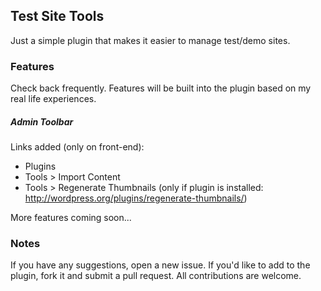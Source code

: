 ## Test Site Tools

Just a simple plugin that makes it easier to manage test/demo sites. 

### Features

Check back frequently. Features will be built into the plugin based on my real life experiences.

##### Admin Toolbar

Links added (only on front-end):

* Plugins
* Tools > Import Content
* Tools > Regenerate Thumbnails (only if plugin is installed: http://wordpress.org/plugins/regenerate-thumbnails/)

More features coming soon...

### Notes

If you have any suggestions, open a new issue. If you'd like to add to the plugin, fork it and submit a pull request. All contributions are welcome.